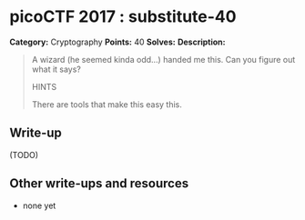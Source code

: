 # picoCTF 2017 : substitute-40

**Category:** Cryptography
**Points:** 40
**Solves:** 
**Description:**

> A wizard (he seemed kinda odd...) handed me this. Can you figure out what it says?
> 
> 
>  HINTS
> 
> There are tools that make this easy this.


## Write-up

(TODO)

## Other write-ups and resources

* none yet
